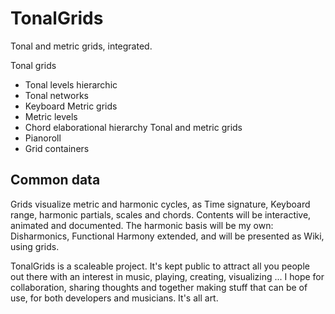 # TonalGrids
Tonal and metric grids, integrated.

Tonal grids
- Tonal levels hierarchic
- Tonal networks
- Keyboard
Metric grids
- Metric levels
- Chord elaborational hierarchy
Tonal and metric grids
- Pianoroll
- Grid containers

## Common data
Grids visualize metric and harmonic cycles, as Time signature, Keyboard range, harmonic partials, scales and chords. Contents will be interactive, animated and documented. The harmonic basis will be my own: Disharmonics, Functional Harmony extended, and will be presented as Wiki, using grids.

TonalGrids is a scaleable project. It's kept public to attract all you people out there with an interest in music, playing, creating, visualizing ... I hope for collaboration, sharing thoughts and together making stuff that can be of use, for both developers and musicians. It's all art.
